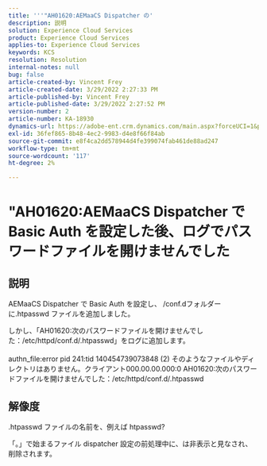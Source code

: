 ```yaml
---
title: '''"AH01620:AEMaaCS Dispatcher の'
description: 説明
solution: Experience Cloud Services
product: Experience Cloud Services
applies-to: Experience Cloud Services
keywords: KCS
resolution: Resolution
internal-notes: null
bug: false
article-created-by: Vincent Frey
article-created-date: 3/29/2022 2:27:33 PM
article-published-by: Vincent Frey
article-published-date: 3/29/2022 2:27:52 PM
version-number: 2
article-number: KA-18930
dynamics-url: https://adobe-ent.crm.dynamics.com/main.aspx?forceUCI=1&pagetype=entityrecord&etn=knowledgearticle&id=c1bbaa5b-6caf-ec11-9840-0022480bd820
exl-id: 36fef865-8b48-4ec2-9983-d4e8f66f84ab
source-git-commit: e8f4ca2dd578944d4fe399074fab461de88ad247
workflow-type: tm+mt
source-wordcount: '117'
ht-degree: 2%

---
```


# &quot;AH01620:AEMaaCS Dispatcher で Basic Auth を設定した後、ログでパスワードファイルを開けませんでした

## 説明


AEMaaCS Dispatcher で Basic Auth を設定し、 /conf.dフォルダーに.htpasswd ファイルを追加しました。

しかし、「AH01620:次のパスワードファイルを開けませんでした：/etc/httpd/conf.d/.htpasswd」をログに追加します。
<br><br>authn_file:error pid 241:tid 140454739073848 (2) そのようなファイルやディレクトリはありません。クライアント000.00.00.000:0 AH01620:次のパスワードファイルを開けませんでした：/etc/httpd/conf.d/.htpasswd<br>

## 解像度


.htpasswd ファイルの名前を、例えば htpasswd?

「。」で始まるファイル dispatcher 設定の前処理中に、は非表示と見なされ、削除されます。
